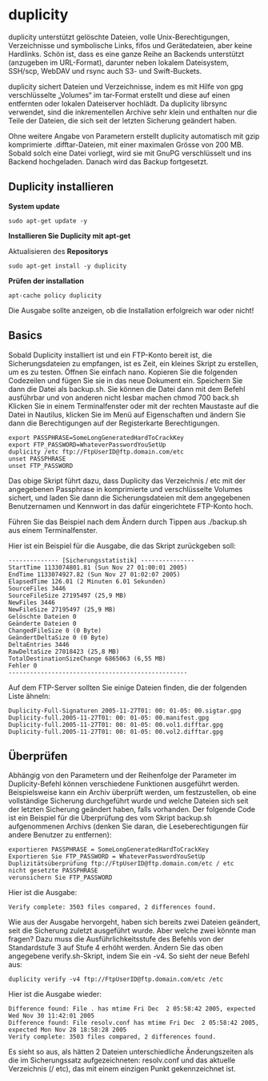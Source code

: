 # duplicity

duplicity unterstützt gelöschte Dateien, volle Unix-Berechtigungen, Verzeichnisse und symbolische Links, fifos und Gerätedateien, aber keine Hardlinks. Schön ist, dass es eine ganze Reihe an Backends unterstützt (anzugeben im URL-Format), darunter neben lokalem Dateisystem, SSH/scp, WebDAV und rsync auch S3- und Swift-Buckets.

duplicity sichert Dateien und Verzeichnisse, indem es mit Hilfe von gpg verschlüsselte „Volumes“ im tar-Format erstellt und diese auf einen entfernten oder lokalen Dateiserver hochlädt. Da duplicity librsync verwendet, sind die inkrementellen Archive sehr klein und enthalten nur die Teile der Dateien, die sich seit der letzten Sicherung geändert haben.

Ohne weitere Angabe von Parametern erstellt duplicity automatisch mit gzip komprimierte .difftar-Dateien, mit einer maximalen Grösse von 200 MB. Sobald solch eine Datei vorliegt, wird sie mit GnuPG verschlüsselt und ins Backend hochgeladen. Danach wird das Backup fortgesetzt.

## Duplicity installieren
**System update**
```
sudo apt-get update -y
```
**Installieren Sie Duplicity mit apt-get**

Aktualisieren des **Repositorys**
```
sudo apt-get install -y duplicity
```
**Prüfen der installation**
```
apt-cache policy duplicity
```
Die Ausgabe sollte anzeigen, ob die Installation erfolgreich war oder nicht!

## Basics
Sobald Duplicity installiert ist und ein FTP-Konto bereit ist, die Sicherungsdateien zu empfangen, ist es Zeit, ein kleines Skript zu erstellen, um es zu testen. 
Öffnen Sie einfach nano. Kopieren Sie die folgenden Codezeilen und fügen Sie sie in das neue Dokument ein. Speichern Sie dann die Datei als backup.sh. 
Sie können die Datei dann mit dem Befehl ausführbar und von anderen nicht lesbar machen chmod 700 back.sh Klicken Sie in einem Terminalfenster oder 
mit der rechten Maustaste auf die Datei in Nautilus, klicken Sie im Menü auf Eigenschaften und ändern Sie dann die Berechtigungen auf der Registerkarte Berechtigungen.

```
export PASSPHRASE=SomeLongGeneratedHardToCrackKey
export FTP_PASSWORD=WhateverPasswordYouSetUp
duplicity /etc ftp://FtpUserID@ftp.domain.com/etc
unset PASSPHRASE
unset FTP_PASSWORD
```
Das obige Skript führt dazu, dass Duplicity das Verzeichnis / etc mit der angegebenen Passphrase in komprimierte und verschlüsselte Volumes sichert, und laden Sie dann die Sicherungsdateien mit dem angegebenen Benutzernamen und Kennwort in das dafür eingerichtete FTP-Konto hoch.

Führen Sie das Beispiel nach dem Ändern durch Tippen aus ./backup.sh aus einem Terminalfenster.

Hier ist ein Beispiel für die Ausgabe, die das Skript zurückgeben soll:
```
-------------- [Sicherungsstatistik] ---------------
StartTime 1133074801.81 (Sun Nov 27 01:00:01 2005)
EndTime 1133074927.82 (Sun Nov 27 01:02:07 2005)
ElapsedTime 126.01 (2 Minuten 6.01 Sekunden)
SourceFiles 3446
SourceFileSize 27195497 (25,9 MB)
NewFiles 3446
NewFileSize 27195497 (25,9 MB)
Gelöschte Dateien 0
Geänderte Dateien 0
ChangedFileSize 0 (0 Byte)
GeändertDeltaSize 0 (0 Byte)
DeltaEntries 3446
RawDeltaSize 27018423 (25,8 MB)
TotalDestinationSizeChange 6865063 (6,55 MB)
Fehler 0
--------------------------------------------------
```

Auf dem FTP-Server sollten Sie einige Dateien finden, die der folgenden Liste ähneln:

```
Duplicity-Full-Signaturen 2005-11-27T01: 00: 01-05: 00.sigtar.gpg
Duplicity-full.2005-11-27T01: 00: 01-05: 00.manifest.gpg
Duplicity-full.2005-11-27T01: 00: 01-05: 00.vol1.difftar.gpg
Duplicity-full.2005-11-27T01: 00: 01-05: 00.vol2.difftar.gpg
```

## Überprüfen
Abhängig von den Parametern und der Reihenfolge der Parameter im Duplicity-Befehl können verschiedene Funktionen ausgeführt werden. Beispielsweise kann ein Archiv überprüft werden, um festzustellen, ob eine vollständige Sicherung durchgeführt wurde und welche Dateien sich seit der letzten Sicherung geändert haben, falls vorhanden. Der folgende Code ist ein Beispiel für die Überprüfung des vom Skript backup.sh aufgenommenen Archivs (denken Sie daran, die Leseberechtigungen für andere Benutzer zu entfernen):
```
exportieren PASSPHRASE = SomeLongGeneratedHardToCrackKey
Exportieren Sie FTP_PASSWORD = WhateverPasswordYouSetUp
Duplizitätsüberprüfung ftp://FtpUserID@ftp.domain.com/etc / etc
nicht gesetzte PASSPHRASE
verunsichern Sie FTP_PASSWORD
```
Hier ist die Ausgabe:
```
Verify complete: 3503 files compared, 2 differences found.
```
Wie aus der Ausgabe hervorgeht, haben sich bereits zwei Dateien geändert, seit die Sicherung zuletzt ausgeführt wurde. Aber welche zwei könnte man fragen? Dazu muss die Ausführlichkeitsstufe des Befehls von der Standardstufe 3 auf Stufe 4 erhöht werden. Ändern Sie das oben angegebene verify.sh-Skript, indem Sie ein -v4. So sieht der neue Befehl aus:

```
duplicity verify -v4 ftp://FtpUserID@ftp.domain.com/etc /etc
```
Hier ist die Ausgabe wieder:
```
Difference found: File . has mtime Fri Dec  2 05:58:42 2005, expected Wed Nov 30 11:42:01 2005
Difference found: File resolv.conf has mtime Fri Dec  2 05:58:42 2005, expected Mon Nov 28 18:58:28 2005
Verify complete: 3503 files compared, 2 differences found.
```
Es sieht so aus, als hätten 2 Dateien unterschiedliche Änderungszeiten als die im Sicherungssatz aufgezeichneten: resolv.conf und das aktuelle Verzeichnis (/ etc), das mit einem einzigen Punkt gekennzeichnet ist.
